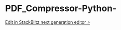 # PDF_Compressor-Python-

[Edit in StackBlitz next generation editor ⚡️](https://stackblitz.com/~/github.com/alvarxraul/PDF_Compressor-Python-)